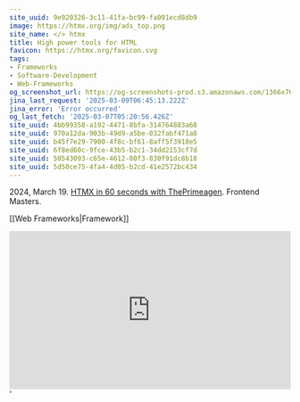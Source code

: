 ```yaml
---
site_uuid: 9e920326-3c11-41fa-bc99-fa091ecd8db9
image: https://htmx.org/img/ads_top.png
site_name: </> htmx
title: High power tools for HTML
favicon: https://htmx.org/favicon.svg
tags:
- Frameworks
- Software-Development
- Web-Frameworks
og_screenshot_url: https://og-screenshots-prod.s3.amazonaws.com/1366x768/80/false/0b6dcee51c792b2f84f4512293c25fa908dfb609ed6cece6e2c65e86bd222a00.jpeg
jina_last_request: '2025-03-09T06:45:13.222Z'
jina_error: 'Error occurred'
og_last_fetch: '2025-03-07T05:20:56.426Z'
site_uuid: 4bb99358-a192-4471-8bfa-314764883a68
site_uuid: 970a12da-903b-49d9-a5be-032fabf471a8
site_uuid: b45f7e29-7900-4f8c-bf61-8aff5f3918e5
site_uuid: 6f8ed60c-9fce-43b5-b2c1-34dd2153cf7d
site_uuid: 50543093-c65e-4612-80f3-830f91dc8b18
site_uuid: 5d50ce75-4fa4-4d05-b2cd-41e2572bc434
---
```


2024, March 19. [HTMX in 60 seconds with ThePrimeagen](https://youtube.com/shorts/utq5nKyj-SM?si=cmwLYWR8DDpHxTpL). Frontend Masters.

[[Web Frameworks|Framework]]


<iframe style="aspect-ratio:16/9;width:100%;height:auto" src="https://www.youtube.com/embed/-ptq9HCrI_U?si=5CklXKHXF6IAD9dr" title="YouTube video player" frameborder="0" allow="accelerometer; autoplay; clipboard-write; encrypted-media; gyroscope; picture-in-picture; web-share" referrerpolicy="strict-origin-when-cross-origin" allowfullscreen></iframe>'
